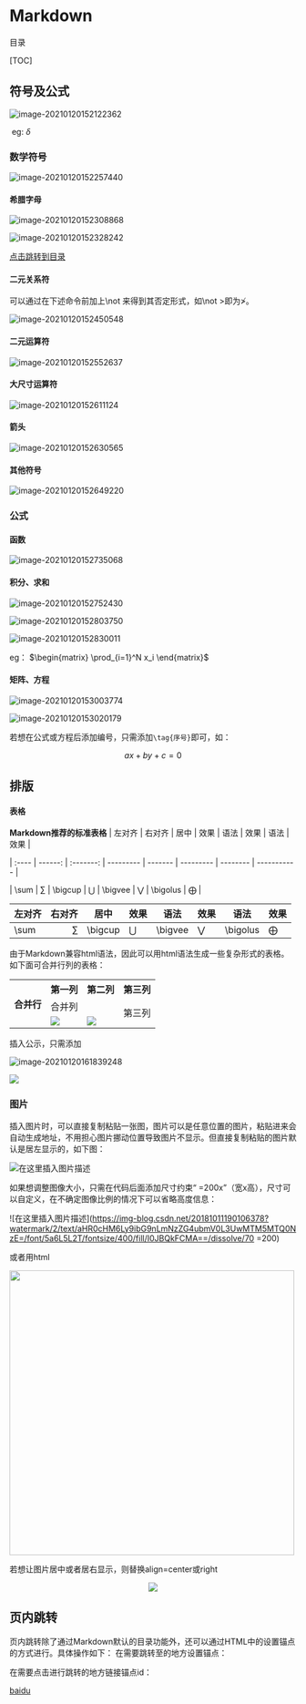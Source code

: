 # Markdown

<span id="jump">目录</span>

[TOC]

## 符号及公式

![image-20210120152122362](https://raw.githubusercontent.com/Thea-wyj/pic/main/img/image-20210120152122362.png)

​                                                                                eg:   $\delta$   

### 数学符号

![image-20210120152257440](https://raw.githubusercontent.com/Thea-wyj/pic/main/img/image-20210120152257440.png)

#### 希腊字母

![image-20210120152308868](C:\Users\11934\AppData\Roaming\Typora\typora-user-images\image-20210120152308868.png)

![image-20210120152328242](https://raw.githubusercontent.com/Thea-wyj/pic/main/img/image-20210120152328242.png)

[点击跳转到目录](#jump)

#### 二元关系符

可以通过在下述命令前加上\not 来得到其否定形式，如\not >即为$\not >$。

![image-20210120152450548](https://raw.githubusercontent.com/Thea-wyj/pic/main/img/image-20210120152450548.png)

#### 二元运算符

![image-20210120152552637](https://raw.githubusercontent.com/Thea-wyj/pic/main/img/image-20210120152552637.png)

#### 大尺寸运算符

![image-20210120152611124](https://raw.githubusercontent.com/Thea-wyj/pic/main/img/image-20210120152611124.png)

#### 箭头

![image-20210120152630565](https://raw.githubusercontent.com/Thea-wyj/pic/main/img/image-20210120152630565.png)

#### 其他符号

![image-20210120152649220](C:\Users\11934\AppData\Roaming\Typora\typora-user-images\image-20210120152649220.png)

### 公式

#### 函数

![image-20210120152735068](https://raw.githubusercontent.com/Thea-wyj/pic/main/img/image-20210120152735068.png)

#### 积分、求和

![image-20210120152752430](C:\Users\11934\AppData\Roaming\Typora\typora-user-images\image-20210120152752430.png)

![image-20210120152803750](https://raw.githubusercontent.com/Thea-wyj/pic/main/img/image-20210120152803750.png)

![image-20210120152830011](https://raw.githubusercontent.com/Thea-wyj/pic/main/img/image-20210120152830011.png)

eg： $\begin{matrix} \prod_{i=1}^N x_i \end{matrix}$

#### 矩阵、方程

![image-20210120153003774](https://raw.githubusercontent.com/Thea-wyj/pic/main/img/image-20210120153003774.png)

![image-20210120153020179](https://raw.githubusercontent.com/Thea-wyj/pic/main/img/image-20210120153020179.png)

若想在公式或方程后添加编号，只需添加`\tag{序号}`即可，如：

$$ax+by+c=0\tag{1.1}$$

## 排版

#### 表格

**Markdown推荐的标准表格**
| 左对齐 | 右对齐   | 居中    | 效果      | 语法    | 效果      | 语法     | 效果        |

| :---- | ------: | :-------: | --------- | ------- | --------- | -------- | ----------- |

| \sum | $\sum$ | \bigcup | $\bigcup$ | \bigvee | $\bigvee$ | \bigolus | $\bigoplus$ |

| 左对齐 | 右对齐   | 居中    | 效果      | 语法    | 效果      | 语法     | 效果        |
| :---- | ------: | :-------: | --------- | ------- | --------- | -------- | ----------- |
| \sum | $\sum$ | \bigcup | $\bigcup$ | \bigvee | $\bigvee$ | \bigolus | $\bigoplus$ |

由于Markdown兼容html语法，因此可以用html语法生成一些复杂形式的表格。如下面可合并行列的表格：

<table><tbody>
    <tr>
        <th rowspan=3>合并行</th>
        <th>第一列</th>
        <th>第二列</th>
        <th>第三列</th>
    </tr>
    <tr>
        <td colspan=2>合并列</td>
        <td rowspan=2>第三列</td>
    </tr>
    <tr>
        <td><img src="http://latex.codecogs.com/gif.latex? \omega" /></td>
        <td><img src="http://latex.codecogs.com/gif.latex? 35*d_2" /></td>
    </tr>
</table>  

插入公示，只需添加

![image-20210120161839248](https://raw.githubusercontent.com/Thea-wyj/pic/main/img/image-20210120161839248.png)

<img src="http://latex.codecogs.com/gif.latex? \sum" />

### 图片

插入图片时，可以直接复制粘贴一张图，图片可以是任意位置的图片，粘贴进来会自动生成地址，不用担心图片挪动位置导致图片不显示。但直接复制粘贴的图片默认是居左显示的，如下图：

![在这里插入图片描述](https://img-blog.csdn.net/20181011190106378?watermark/2/text/aHR0cHM6Ly9ibG9nLmNzZG4ubmV0L3UwMTM5MTQ0NzE=/font/5a6L5L2T/fontsize/400/fill/I0JBQkFCMA==/dissolve/70)

如果想调整图像大小，只需在代码后面添加尺寸约束“ =200x”（宽x高），尺寸可以自定义，在不确定图像比例的情况下可以省略高度信息：

![在这里插入图片描述](https://img-blog.csdn.net/20181011190106378?watermark/2/text/aHR0cHM6Ly9ibG9nLmNzZG4ubmV0L3UwMTM5MTQ0NzE=/font/5a6L5L2T/fontsize/400/fill/I0JBQkFCMA==/dissolve/70 =200)

或者用html

<img src="https://img-blog.csdn.net/20181011191327845?watermark/2/text/aHR0cHM6Ly9ibG9nLmNzZG4ubmV0L3UwMTM5MTQ0NzE=/font/5a6L5L2T/fontsize/400/fill/I0JBQkFCMA==/dissolve/70" width="500" hegiht="313" />

若想让图片居中或者居右显示，则替换align=center或right

<div align=center><img src="https://img-blog.csdn.net/20181011191327845?watermark/2/text/aHR0cHM6Ly9ibG9nLmNzZG4ubmV0L3UwMTM5MTQ0NzE=/font/5a6L5L2T/fontsize/400/fill/I0JBQkFCMA==/dissolve/70"/></div>

## 页内跳转

页内跳转除了通过Markdown默认的目录功能外，还可以通过HTML中的设置锚点的方式进行。具体操作如下：
在需要跳转至的地方设置锚点：

在需要点击进行跳转的地方链接锚点id：


[baidu](https://www.baidu.com/)